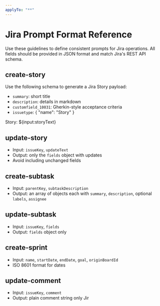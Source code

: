```yaml
---
applyTo: "**"
---
```


# Jira Prompt Format Reference

Use these guidelines to define consistent prompts for Jira operations. All fields should be provided in JSON format and match Jira's REST API schema.

## create-story

Use the following schema to generate a Jira Story payload:

- `summary`: short title
- `description`: details in markdown
- `customfield_10031`: Gherkin-style acceptance criteria
- `issuetype`: { "name": "Story" }

Story:
${input:storyText}

## update-story

- Input: `issueKey`, `updateText`
- Output: only the `fields` object with updates
- Avoid including unchanged fields

## create-subtask

- Input: `parentKey`, `subtaskDescription`
- Output: an array of objects each with `summary`, `description`, optional `labels`, `assignee`

## update-subtask

- Input: `issueKey`, `fields`
- Output: `fields` object only

## create-sprint

- Input: `name`, `startDate`, `endDate`, `goal`, `originBoardId`
- ISO 8601 format for dates

## update-comment

- Input: `issueKey`, `comment`
- Output: plain comment string only
Jir
